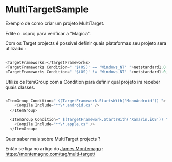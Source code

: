 # MultiTargetSample

Exemplo de como criar um projeto MultiTarget.

Edite o .csproj para verificar a "Magica".

Com os Target projects é possivel definir quais plataformas seu projeto sera utilizado :

```csharp

<TargetFrameworks></TargetFrameworks>
<TargetFrameworks Condition=" '$(OS)' == 'Windows_NT' ">netstandard1.0;netstandard2.0;Xamarin.iOS10;MonoAndroid80;uap10.0.16299</TargetFrameworks>
<TargetFrameworks Condition=" '$(OS)' != 'Windows_NT' ">netstandard1.0;netstandard2.0;Xamarin.iOS10;MonoAndroid80</TargetFrameworks>

````

Utilize os ItemGroup com a Condition para definir qual projeto ira receber quais classes.

```csharp

<ItemGroup Condition=" $(TargetFramework.StartsWith('MonoAndroid')) ">
    <Compile Include="**\*.android.cs" />
  </ItemGroup>

  <ItemGroup Condition=" $(TargetFramework.StartsWith('Xamarin.iOS')) ">
    <Compile Include="**\*.apple.cs" />
  </ItemGroup>

````
  
  Quer saber mais sobre MultiTarget projects ?
  
  Então se liga no artigo do [James Montemago](https://github.com/jamesmontemagno)  : https://montemagno.com/tag/multi-target/
  
